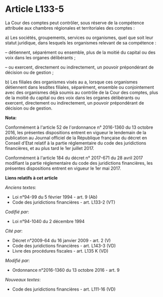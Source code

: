 # Article L133-5

La Cour des comptes peut contrôler, sous réserve de la compétence attribuée aux chambres régionales et territoriales des
comptes :

a) Les sociétés, groupements, services ou organismes, quel que soit leur statut juridique, dans lesquels les organismes
relevant de sa compétence :

– détiennent, séparément ou ensemble, plus de la moitié du capital ou des voix dans les organes délibérants ;

– ou exercent, directement ou indirectement, un pouvoir prépondérant de décision ou de gestion ;

b) Les filiales des organismes visés au a, lorsque ces organismes détiennent dans lesdites filiales, séparément, ensemble ou
conjointement avec des organismes déjà soumis au contrôle de la Cour des comptes, plus de la moitié du capital ou des voix
dans les organes délibérants ou exercent, directement ou indirectement, un pouvoir prépondérant de décision ou de gestion.

**Nota:**

Conformément à l'article 52 de l'ordonnance n° 2016-1360 du 13 octobre 2016, les présentes dispositions entrent en vigueur le
lendemain de la publication au Journal officiel de la République française du décret en Conseil d'Etat relatif à la partie
réglementaire du code des juridictions financières, et au plus tard le 1er juillet 2017.

Conformément à l'article 184 du décret n° 2017-671 du 28 avril 2017 modifiant la partie réglementaire du code des
juridictions financières, les présentes dispositions entrent en vigueur le 1er mai 2017.

**Liens relatifs à cet article**

_Anciens textes_:

  - Loi n°94-99 du 5 février 1994 - art. 9 (Ab)
  - Code des juridictions financières - art. L133-2 (VT)

_Codifié par_:

  - Loi n°94-1040 du 2 décembre 1994

_Cité par_:

  - Décret n°2009-64 du 16 janvier 2009 - art. 2 (V)
  - Code des juridictions financières - art. L143-3 (VD)
  - Livre des procédures fiscales - art. L135 K (VD)

_Modifié par_:

  - Ordonnance n°2016-1360 du 13 octobre 2016 - art. 9

_Nouveaux textes_:

  - Code des juridictions financières - art. L111-16 (VD)
